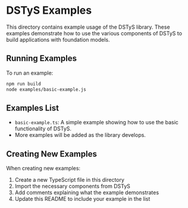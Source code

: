 # DSTyS Examples

This directory contains example usage of the DSTyS library. These examples demonstrate how to use the various components of DSTyS to build applications with foundation models.

## Running Examples

To run an example:

```bash
npm run build
node examples/basic-example.js
```

## Examples List

- `basic-example.ts`: A simple example showing how to use the basic functionality of DSTyS.
- More examples will be added as the library develops.

## Creating New Examples

When creating new examples:

1. Create a new TypeScript file in this directory
2. Import the necessary components from DSTyS
3. Add comments explaining what the example demonstrates
4. Update this README to include your example in the list

